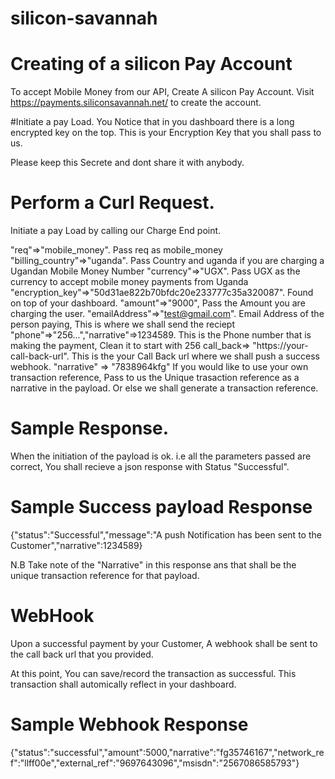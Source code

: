 # silicon-savannah

# Creating of a silicon Pay Account

To accept Mobile Money from our API, Create A silicon Pay Account.
Visit https://payments.siliconsavannah.net/ to create the account.

#Initiate a pay Load.
You Notice that in you dashboard there is a long encrypted key on the top. This is your Encryption Key that you shall pass to us.

Please keep this Secrete and dont share it with anybody.

# Perform a Curl Request.

Initiate a pay Load by calling our Charge End point.

"req"=>"mobile_money". Pass req as mobile_money
"billing_country"=>"uganda". Pass Country and uganda if you are charging a Ugandan Mobile Money Number
"currency"=>"UGX". Pass UGX as the currency to accept mobile money payments from Uganda
"encryption_key"=>"50d31ae822b70bfdc20e233777c35a320087". Found on top of your dashboard.
"amount"=>"9000", Pass the Amount you are charging the user.
"emailAddress"=>"test@gmail.com". Email Address of the person paying, This is where we shall send the reciept
"phone"=>"256...","narrative"=>1234589. This is the Phone number that is making the payment, Clean it to start with 256
call_back=> "https://your-call-back-url". This is the your Call Back url where we shall push a success webhook.
"narrative" => "7838964kfg" If you would like to use your own transaction reference, Pass to us the Unique trasaction reference as a narrative in the payload. Or else we shall generate a transaction reference.

# Sample Response.

When the initiation of the payload is ok. i.e all the parameters passed are correct, You shall recieve a json response with Status "Successful".

# Sample Success payload Response

{"status":"Successful","message":"A push Notification has been sent to the Customer","narrative":1234589}

N.B Take note of the "Narrative" in this response ans that shall be the unique transaction reference for that payload.

# WebHook

Upon a successful payment by your Customer, A webhook shall be sent to the call back url that you provided.

At this point, You can save/record the transaction as successful. This transaction shall automically reflect in your dashboard.

# Sample Webhook Response

{"status":"successful","amount":5000,"narrative":"fg35746167","network_ref":"llff00e","external_ref":"9697643096","msisdn":"2567086585793"}
